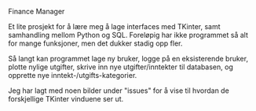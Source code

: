 Finance Manager

Et lite prosjekt for å lære meg å lage interfaces med TKinter, samt samhandling mellom Python og SQL. Foreløpig har ikke programmet så alt for mange funksjoner, men det dukker stadig opp fler.

Så langt kan programmet lage ny bruker, logge på en eksisterende bruker, plotte nylige utgifter, skrive inn nye utgifter/inntekter til databasen, og opprette nye inntekt-/utgifts-kategorier.

Jeg har lagt med noen bilder under "issues" for å vise til hvordan de forskjellige TKinter vinduene ser ut. 
